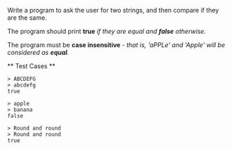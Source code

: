 Write a program to ask the user for two strings, and then compare if they are the same. 

The program should print **true** _if they are equal and **false** _otherwise.__

The program must be **case insensitive** _- that is, 'aPPLe' and 'Apple' will be considered as **equal**._

** Test Cases **
```
> ABCDEFG
> abcdefg
true
```

```
> apple
> banana
false
```


```
> Round and round
> Round and round
true
```
